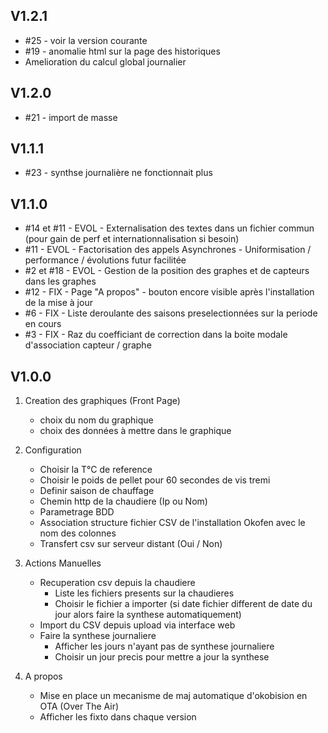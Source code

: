 ## V1.2.1
* #25 - voir la version courante
* #19 - anomalie html sur la page des historiques
* Amelioration du calcul global journalier

## V1.2.0
* #21 - import de masse

## V1.1.1
* #23 - synthse journalière ne fonctionnait plus

## V1.1.0
* #14 et #11 - EVOL - Externalisation des textes dans un fichier commun (pour gain de perf et internationnalisation si besoin)
* #11 - EVOL -  Factorisation des appels Asynchrones - Uniformisation / performance / évolutions futur facilitée
* #2 et #18 - EVOL - Gestion de la position des graphes et de capteurs dans les graphes
* #12 - FIX - Page "A propos" - bouton encore visible après l'installation de la mise à jour
* #6 - FIX - Liste deroulante des saisons preselectionnées sur la periode en cours
* #3 - FIX - Raz du coefficiant de correction dans la boite modale d'association capteur / graphe


## V1.0.0

1. Creation des graphiques (Front Page)
	* choix du nom du graphique
	* choix des données à mettre dans le graphique

2. Configuration
	* Choisir la T°C de reference
	* Choisir le poids de pellet pour 60 secondes de vis tremi
	* Definir saison de chauffage
  	* Chemin http de la chaudiere (Ip ou Nom)
	* Parametrage BDD
	* Association structure fichier CSV de l'installation Okofen avec le nom des colonnes
	* Transfert csv sur serveur distant (Oui / Non)
	 
	
3. Actions Manuelles
	* Recuperation csv depuis la chaudiere
		* Liste les fichiers presents sur la chaudieres
		* Choisir le fichier a importer (si date fichier different de date du jour alors faire la synthese automatiquement)
	* Import du CSV depuis upload via interface web
	* Faire la synthese journaliere
		* Afficher les jours n'ayant pas de synthese journaliere
		* Choisir un jour precis pour mettre a jour la synthese

4. A propos
    * Mise en place un mecanisme de maj automatique d'okobision en OTA (Over The Air)
    * Afficher les fixto dans chaque version
